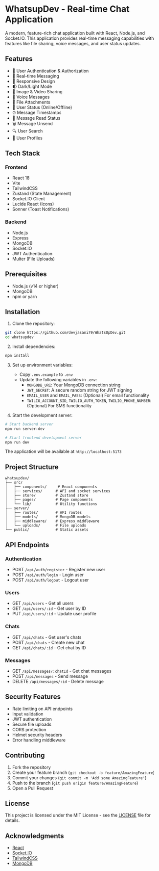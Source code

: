 # WhatsupDev - Real-time Chat Application

A modern, feature-rich chat application built with React, Node.js, and Socket.IO. This application provides real-time messaging capabilities with features like file sharing, voice messages, and user status updates.

## Features

- 🔐 User Authentication & Authorization
- 💬 Real-time Messaging
- 📱 Responsive Design
- 🌓 Dark/Light Mode
- 📸 Image & Video Sharing
- 🎤 Voice Messages
- 📄 File Attachments
- 👥 User Status (Online/Offline)
- ⏰ Message Timestamps
- 🔄 Message Read Status
- 🗑️ Message Unsend
- 🔍 User Search
- 👤 User Profiles

## Tech Stack

### Frontend
- React 18
- Vite
- TailwindCSS
- Zustand (State Management)
- Socket.IO Client
- Lucide React (Icons)
- Sonner (Toast Notifications)

### Backend
- Node.js
- Express
- MongoDB
- Socket.IO
- JWT Authentication
- Multer (File Uploads)

## Prerequisites

- Node.js (v14 or higher)
- MongoDB
- npm or yarn

## Installation

1. Clone the repository:
```bash
git clone https://github.com/devjasani79/WhatsUpDev.git
cd whatsupdev
```

2. Install dependencies:
```bash
npm install
```

3. Set up environment variables:
   - Copy `.env.example` to `.env`
   - Update the following variables in `.env`:
     - `MONGODB_URI`: Your MongoDB connection string
     - `JWT_SECRET`: A secure random string for JWT signing
     - `EMAIL_USER` and `EMAIL_PASS`: (Optional) For email functionality
     - `TWILIO_ACCOUNT_SID`, `TWILIO_AUTH_TOKEN`, `TWILIO_PHONE_NUMBER`: (Optional) For SMS functionality

4. Start the development server:
```bash
# Start backend server
npm run server:dev

# Start frontend development server
npm run dev
```

The application will be available at `http://localhost:5173`

## Project Structure

```
whatsupdev/
├── src/
│   ├── components/     # React components
│   ├── services/      # API and socket services
│   ├── store/         # Zustand store
│   ├── pages/         # Page components
│   └── lib/           # Utility functions
├── server/
│   ├── routes/        # API routes
│   ├── models/        # MongoDB models
│   ├── middleware/    # Express middleware
│   └── uploads/       # File uploads
└── public/            # Static assets
```

## API Endpoints

### Authentication
- POST `/api/auth/register` - Register new user
- POST `/api/auth/login` - Login user
- POST `/api/auth/logout` - Logout user

### Users
- GET `/api/users` - Get all users
- GET `/api/users/:id` - Get user by ID
- PUT `/api/users/:id` - Update user profile

### Chats
- GET `/api/chats` - Get user's chats
- POST `/api/chats` - Create new chat
- GET `/api/chats/:id` - Get chat by ID

### Messages
- GET `/api/messages/:chatId` - Get chat messages
- POST `/api/messages` - Send message
- DELETE `/api/messages/:id` - Delete message

## Security Features

- Rate limiting on API endpoints
- Input validation
- JWT authentication
- Secure file uploads
- CORS protection
- Helmet security headers
- Error handling middleware

## Contributing

1. Fork the repository
2. Create your feature branch (`git checkout -b feature/AmazingFeature`)
3. Commit your changes (`git commit -m 'Add some AmazingFeature'`)
4. Push to the branch (`git push origin feature/AmazingFeature`)
5. Open a Pull Request

## License

This project is licensed under the MIT License - see the [LICENSE](LICENSE) file for details.

## Acknowledgments

- [React](https://reactjs.org/)
- [Socket.IO](https://socket.io/)
- [TailwindCSS](https://tailwindcss.com/)
- [MongoDB](https://www.mongodb.com/)

